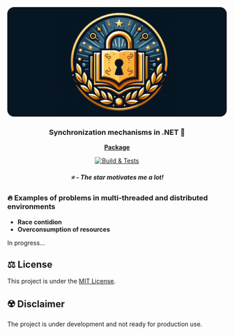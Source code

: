 <div align="center">
    <img src="assets/locks-rounded-social-logo.png" >
</div>

<h3 align="center">Synchronization mechanisms in .NET 🔐</h3>

<p align="center">
  <a href="https://www.nuget.org/packages/Locks"><strong>Package</strong></a>
  
</p>
<div align="center">
  
  [![Build & Tests](https://github.com/adimiko/Locks/actions/workflows/build-and-tests.yaml/badge.svg?branch=main)](https://github.com/adimiko/Locks/actions/workflows/build-and-tests.yaml)

##### :star: - The star motivates me a lot!   

</div>

### 🔥 Examples of problems in multi-threaded and distributed environments
- **Race contidion**
- **Overconsumption of resources**

In progress...

## :balance_scale: License
This project is under the [MIT License](https://github.com/adimiko/Locks/blob/main/LICENSE).

## :radioactive: Disclaimer
The project is under development and not ready for production use.
